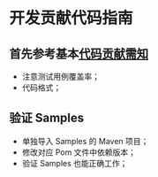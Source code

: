 # 开发贡献代码指南

## 首先参考基本[代码贡献需知](https://github.com/sofastack/sofa-lookout/blob/master/CONTRIBUTING.md)

- 注意测试用例覆盖率；
- 代码格式；

## 验证 Samples

 - 单独导入 Samples 的 Maven 项目；
 - 修改对应 Pom 文件中依赖版本；
 - 验证 Samples 也能正确工作；